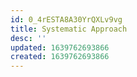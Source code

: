 ```yaml
---
id: 0_4rESTA8A30YrQXLv9vg
title: Systematic Approach
desc: ''
updated: 1639762693866
created: 1639762693866
---
```


